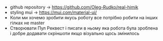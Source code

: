 - github repository -> https://github.com/Oleg-Rudko/real-himik
- styling mui -> https://mui.com/material-ui/
- Коли ми хочемо зробити якусь роботу все потрібно робити на інших гілках не master
- Створювати Пул Реквест і писати в ньому яка робота була зроблена і добре додавати скріншоти якщо візуально щось змінилось
